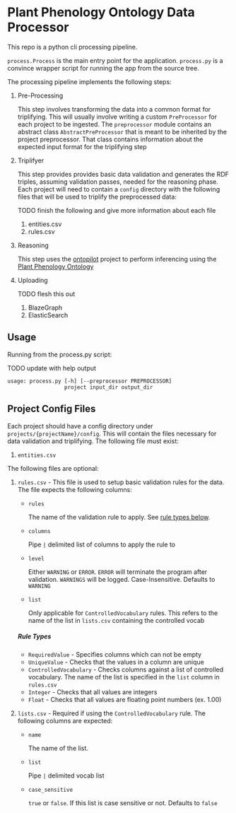 # Plant Phenology Ontology Data Processor

This repo is a python cli processing pipeline.

`process.Process` is the main entry point for the application. `process.py` is a convince wrapper script for running the
app from the source tree.

The processing pipeline implements the following steps:

1. Pre-Processing

    This step involves transforming the data into a common format for triplifying. This will usually involve writing a 
    custom `PreProcessor` for each project to be ingested. The `preprocessor` module contains an abstract class 
    `AbstractPreProcessor` that is meant to be inherited by the project preprocessor. That class contains information about the 
    expected input format for the triplifying step
    
2. Triplifyer

    This step provides provides basic data validation and generates the RDF triples, assuming validation passes, needed 
    for the reasoning phase. Each project will need to contain a `config` directory with the following files that will 
    be used to triplify the preprocessed data:
    
    TODO finish the following and give more information about each file
    1. entities.csv
    2. rules.csv
    
3. Reasoning

    This step uses the [ontopilot](https://github.com/stuckyb/ontopilot) project to perform inferencing using the
    [Plant Phenology Ontology](https://github.com/PlantPhenoOntology/ppo)

4. Uploading

    TODO flesh this out
    1. BlazeGraph
    2. ElasticSearch
    
## Usage

Running from the process.py script:

TODO update with help output
```shell
usage: process.py [-h] [--preprocessor PREPROCESSOR]
                  project input_dir output_dir
```


## Project Config Files

Each project should have a config directory under `projects/{projectName}/config`. This will contain the files necessary
for data validation and triplifying. The following file must exist:

1. `entities.csv`

The following files are optional:

1. `rules.csv` - This file is used to setup basic validation rules for the data. The file expects the following columns:

   * `rules`
   
      The name of the validation rule to apply. See [rule types below](#rules).
      
   * `columns`
   
      Pipe `|` delimited list of columns to apply the rule to
      
   * `level`
   
      Either `WARNING` or `ERROR`. `ERROR` will terminate the program after validation. `WARNINGS` will be logged.
      Case-Insensitive. Defaults to `WARNING`
      
   * `list`
   
      Only applicable for `ControlledVocabulary` rules. This refers to the name of the list in `lists.csv` containing 
      the controlled vocab
      
   ##### <a name="rules"></a>Rule Types
   
   * `RequiredValue` - Specifies columns which can not be empty
   * `UniqueValue` - Checks that the values in a column are unique
   * `ControlledVocabulary` - Checks columns against a list of controlled vocabulary. The name of the list is specified in 
   the `list` column in `rules.csv`
   * `Integer` - Checks that all values are integers
   * `Float` - Checks that all values are floating point numbers (ex. 1.00)

2. `lists.csv` - Required if using the `ControlledVocabulary` rule. The following columns are expected:
 
   * `name`
   
     The name of the list.
     
   * `list`
   
     Pipe `|` delimited vocab list 
   
   * `case_sensitive`
   
     `true` or `false`. If this list is case sensitive or not. Defaults to `false`
